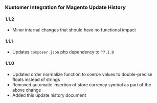 ### Kustomer Integration for Magento Update History

#### 1.1.2

- Minor internal changes that should have no functional impact

#### 1.1.1

- Updates `composer.json` php dependency to `^7.1.0`

#### 1.1.0
- Updated order normalize function to coerce values to double-precise floats instead of strings
- Removed automatic insertion of store currency symbol as part of the above change
- Added this update history document